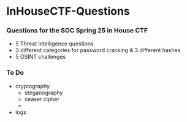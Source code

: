 # InHouseCTF-Questions
### Questions for the SOC Spring 25 in House CTF

- 5 Threat Intelligence questions
- 3 different categories for password cracking & 3 different hashes
- 5 OSINT challenges

### To Do 
- cryptography
  - steganography
  - ceaser cipher
  - 
- logs 
